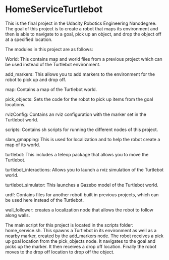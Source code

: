 # HomeServiceTurtlebot

This is the final project in the Udacity Robotics Engineering Nanodegree. The goal of this project is to create a robot that maps its environment and then 
is able to navigate to a goal, pick up an object, and drop the object off at a specified location. 

The modules in this project are as follows:

World: This contains map and world files from a previous project which can be used instead of the Turtlebot environment.

add_markers: This allows you to add markers to the environment for the robot to pick up and drop off. 

map: Contains a map of the Turtlebot world.

pick_objects: Sets the code for the robot to pick up items from the goal locations.

rvizConfig: Contains an rviz configuration with the marker set in the Turtlebot world.

scripts: Contains sh scripts for running the different nodes of this project.

slam_gmapping: This is used for localization and to help the robot create a map of its world.

turtlebot: This includes a teleop package that allows you to move the Turtlebot.

turtlebot_interactions: Allows you to launch a rviz simulation of the Turtlebot world. 

turtlebot_simulator: This launches a Gazebo model of the Turtlebot world. 

urdf: Contains files for another robotI built in previous projects, which can be used here instead of the Turtlebot. 

wall_follower: creates a localization node that allows the robot to follow along walls. 


The main script for this project is located in the scripts folder: home_service.sh. This spawns a Turtlebot in its environment as well as a nearby marker, created 
by the add_markers node. The robot receives a pick up goal location from the pick_objects node. It navigates to the goal and picks up the marker. It then receives 
a drop off location. Finally the robot moves to the drop off location to drop off the object. 

